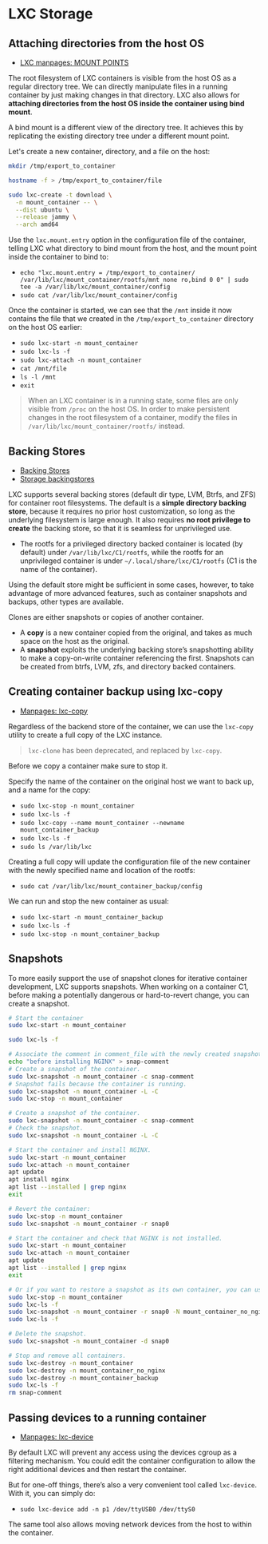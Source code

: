 # LXC Storage

## Attaching directories from the host OS
- [LXC manpages: MOUNT POINTS](https://linuxcontainers.org/lxc/manpages//man5/lxc.container.conf.5.html#:~:text=value%20is%20used.-,MOUNT%20POINTS,-The%20mount%20points)


The root filesystem of LXC containers is visible from the host OS as a regular directory tree. We can directly manipulate files in a running container by just making changes in that directory. LXC also allows for **attaching directories from the host OS inside the container using bind mount**.

A bind mount is a different view of the directory tree. It achieves this by replicating the existing directory tree under a different mount point.

Let's create a new container, directory, and a file on the host:
```bash
mkdir /tmp/export_to_container

hostname -f > /tmp/export_to_container/file

sudo lxc-create -t download \
  -n mount_container -- \
  --dist ubuntu \
  --release jammy \
  --arch amd64
```

Use the `lxc.mount.entry` option in the configuration file of the container, telling LXC what directory to bind mount from the host, and the mount point inside the container to bind to:
- `echo "lxc.mount.entry = /tmp/export_to_container/ /var/lib/lxc/mount_container/rootfs/mnt none ro,bind 0 0" | sudo tee -a /var/lib/lxc/mount_container/config`
- `sudo cat /var/lib/lxc/mount_container/config`

Once the container is started, we can see that the `/mnt` inside it now contains the file that we created in the `/tmp/export_to_container` directory on the host OS earlier:
- `sudo lxc-start -n mount_container`
- `sudo lxc-ls -f`
- `sudo lxc-attach -n mount_container`
- `cat /mnt/file`
- `ls -l /mnt`
- `exit`

> When an LXC container is in a running state, some files are only visible from `/proc` on the host OS. In order to make persistent changes in the root filesystem of a container, modify the files in `/var/lib/lxc/mount_container/rootfs/` instead.

## Backing Stores
- [Backing Stores](https://ubuntu.com/server/docs/containers-lxc#:~:text=autostart%20a%20container.-,Backing%20Stores,-LXC%20supports%20several)
- [Storage backingstores](https://stgraber.org/2013/12/27/lxc-1-0-container-storage/)

LXC supports several backing stores (default dir type, LVM, Btrfs, and ZFS) for container root filesystems. The default is a **simple directory backing store**, because it requires no prior host customization, so long as the underlying filesystem is large enough. It also requires **no root privilege to create** the backing store, so that it is seamless for unprivileged use. 
- The rootfs for a privileged directory backed container is located (by default) under `/var/lib/lxc/C1/rootfs`, while the rootfs for an unprivileged container is under `~/.local/share/lxc/C1/rootfs` (C1 is the name of the container).

Using the default store might be sufficient in some cases, however, to take advantage of more advanced features, such as container snapshots and backups, other types are available.

Clones are either snapshots or copies of another container. 
- A **copy** is a new container copied from the original, and takes as much space on the host as the original. 
- A **snapshot** exploits the underlying backing store’s snapshotting ability to make a copy-on-write container referencing the first. Snapshots can be created from btrfs, LVM, zfs, and directory backed containers. 


## Creating container backup using lxc-copy
- [Manpages: lxc-copy](https://linuxcontainers.org/lxc/manpages//man1/lxc-copy.1.html)

Regardless of the backend store of the container, we can use the `lxc-copy` utility to create a full copy of the LXC instance.

> `lxc-clone` has been deprecated, and replaced by `lxc-copy`.

Before we copy a container make sure to stop it.

Specify the name of the container on the original host we want to back up, and a name for the copy:
- `sudo lxc-stop -n mount_container`
- `sudo lxc-ls -f`
- `sudo lxc-copy --name mount_container --newname mount_container_backup`
- `sudo lxc-ls -f`
- `sudo ls /var/lib/lxc`

Creating a full copy will update the configuration file of the new container with the newly specified name and location of the rootfs:
- `sudo cat /var/lib/lxc/mount_container_backup/config`

We can run and stop the new container as usual:
- `sudo lxc-start -n mount_container_backup`
- `sudo lxc-ls -f`
- `sudo lxc-stop -n mount_container_backup`

## Snapshots
To more easily support the use of snapshot clones for iterative container development, LXC supports snapshots. When working on a container C1, before making a potentially dangerous or hard-to-revert change, you can create a snapshot.
```bash
# Start the container
sudo lxc-start -n mount_container

sudo lxc-ls -f

# Associate the comment in comment_file with the newly created snapshot.
echo "before installing NGINX" > snap-comment
# Create a snapshot of the container.
sudo lxc-snapshot -n mount_container -c snap-comment
# Snapshot fails because the container is running.
sudo lxc-snapshot -n mount_container -L -C
sudo lxc-stop -n mount_container

# Create a snapshot of the container.
sudo lxc-snapshot -n mount_container -c snap-comment
# Check the snapshot.
sudo lxc-snapshot -n mount_container -L -C

# Start the container and install NGINX.
sudo lxc-start -n mount_container
sudo lxc-attach -n mount_container
apt update
apt install nginx
apt list --installed | grep nginx
exit

# Revert the container:
sudo lxc-stop -n mount_container
sudo lxc-snapshot -n mount_container -r snap0

# Start the container and check that NGINX is not installed.
sudo lxc-start -n mount_container
sudo lxc-attach -n mount_container
apt update
apt list --installed | grep nginx
exit

# Or if you want to restore a snapshot as its own container, you can use:
sudo lxc-stop -n mount_container
sudo lxc-ls -f
sudo lxc-snapshot -n mount_container -r snap0 -N mount_container_no_nginx
sudo lxc-ls -f

# Delete the snapshot.
sudo lxc-snapshot -n mount_container -d snap0

# Stop and remove all containers.
sudo lxc-destroy -n mount_container
sudo lxc-destroy -n mount_container_no_nginx
sudo lxc-destroy -n mount_container_backup
sudo lxc-ls -f
rm snap-comment
```

## Passing devices to a running container
- [Manpages: lxc-device](https://linuxcontainers.org/lxc/manpages//man1/lxc-device.1.html)

By default LXC will prevent any access using the devices cgroup as a filtering mechanism. You could edit the container configuration to allow the right additional devices and then restart the container.

But for one-off things, there’s also a very convenient tool called `lxc-device`. With it, you can simply do:
- `sudo lxc-device add -n p1 /dev/ttyUSB0 /dev/ttyS0`

The same tool also allows moving network devices from the host to within the container.

<!-- 
## Using the LVM backing store

## Using the Btrfs backing store

## Using the ZFS backing store

## Ephemeral Containers -->

